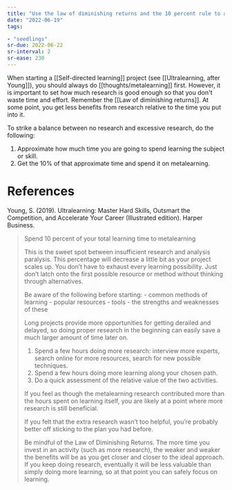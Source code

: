 ```yaml
---
title: "Use the law of diminishing returns and the 10 percent rule to approximate how long a metalearning project should be"
date: "2022-06-19"
tags:

- "seedlings"
sr-due: 2022-06-22
sr-interval: 2
sr-ease: 230
---
```


When starting a [[Self-directed learning]] project (see [[Ultralearning, after Young]]), you should always do [[thoughts/metalearning]] first. However, it is important to set how much research is good enough so that you don't waste time and effort. Remember the [[Law of diminishing returns]]. At some point, you get less benefits from research relative to the time you put into it.

To strike a balance between no research and excessive research, do the following:

1. Approximate how much time you are going to spend learning the subject or skill.
2. Get the 10% of that approximate time and spend it on metalearning.

# References

Young, S. (2019). Ultralearning: Master Hard Skills, Outsmart the Competition, and Accelerate Your Career (Illustrated edition). Harper Business.
>Spend 10 percent of your total learning time to metalearning
>
>This is the sweet spot between insufficient research and analysis paralysis. This percentage will decrease a little bit as your project scales up. You don’t have to exhaust every learning possibility. Just don’t latch onto the first possible resource or method without thinking through alternatives.
>
>Be aware of the following before starting:
	- common methods of learning
	- popular resources
	- tools
	- the strengths and weaknesses of these
>
>Long projects provide more opportunities for getting derailed and delayed, so doing proper research in the beginning can easily save a much larger amount of time later on.
>1. Spend a few hours doing more research: interview more experts, search online for more resources, search for new possible techniques.
>2. Spend a few hours doing more learning along your chosen path.
>3. Do a quick assessment of the relative value of the two activities.
>
>If you feel as though the metalearning research contributed more than the hours spent on learning itself, you are likely at a point where more research is still beneficial.
>
>If you felt that the extra research wasn’t too helpful, you’re probably better off sticking to the plan you had before.
>
>Be mindful of the Law of Diminishing Returns. The more time you invest in an activity (such as more research), the weaker and weaker the benefits will be as you get closer and closer to the ideal approach. If you keep doing research, eventually it will be less valuable than simply doing more learning, so at that point you can safely focus on learning.